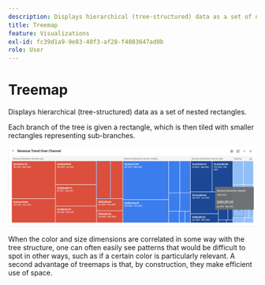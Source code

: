 ```yaml
---
description: Displays hierarchical (tree-structured) data as a set of nested rectangles.
title: Treemap
feature: Visualizations
exl-id: fc39d1a9-9e83-40f3-af28-f4803647ad0b
role: User
---
```

# Treemap

Displays hierarchical (tree-structured) data as a set of nested rectangles.

 Each branch of the tree is given a rectangle, which is then tiled with smaller rectangles representing sub-branches.

![Treemap example showing tiles of smaller rectrangles representing sub-branches.](assets/treemap.png)

When the color and size dimensions are correlated in some way with the tree structure, one can often easily see patterns that would be difficult to spot in other ways, such as if a certain color is particularly relevant. A second advantage of treemaps is that, by construction, they make efficient use of space.
